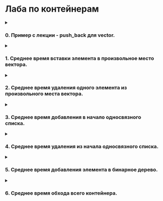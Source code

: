 # Лаба по контейнерам
<details>
<summary><h3>0. Пример с лекции - push_back для vector.</h3></summary>
    
График: capacity и size от i (номера итерации).
```C++
#include <iostream>
#include <fstream>
#include <vector>


int main() {
    std::vector<int> v;
    std::ofstream f("0.csv", std::ios::out);
    for (int i = 0; i < 1024; i++) {
        v.push_back(i);
        if (i % 50 == 0) {
            unsigned int cap = v.capacity();
            unsigned int s = v.size();
            f << i << " " << cap << " " << s << "\n";
        }
    }
}
```
![Зависимость размеров вектора](0.png)

Из графика видно, что capacity изменяется по степеням двойки: 64, 128, 256... Capacity возрастает, когда ее значения достигает значение size. По сути capacity - это выделенный объем памяти, а size - задействованный. Поэтому на графики size возрастает плавно, при добавлении элементов в вектор, а capacity - скачкообразно.
</details>

<details>
<summary><h3>1. Среднее время вставки элемента в произвольное место вектора.</h3></summary>
Реализуйте для своего контейнера insert, измерьте среднее время для различного размера контейнера (size) при вставке в произвольное место, сравните со стандартным контейнером. График: среднее время вставки для vector и subvector от size. Определить асимптотику.

* subvector:
```C++
#include <iostream>
#include <fstream>
#include <random>
#include <chrono>

double get_time() {
    return std::chrono::duration_cast<std::chrono::microseconds>
                   (std::chrono::steady_clock::now().time_since_epoch()).count() / 1e6;
}

struct subvector {
    int *mas;
    unsigned int top;
    unsigned int capacity;
};

bool init(subvector* sv) {
    sv -> mas = NULL;
    sv -> top = 0;
    sv -> capacity = 0;
    return true;
}

bool resize(subvector* sv, unsigned int new_capacity) {
    sv -> capacity = new_capacity;
    return true;
}

bool push_back(subvector* sv, int d) {
    sv -> top += 1;
    if (sv -> top - 1 == 0) {
        if (sv -> capacity == 0) {
            sv -> capacity = 1;
            int* new_mas = new int[sv -> capacity];
            delete[] sv -> mas;
            sv -> mas = new_mas;
        }
        (sv -> mas)[sv -> top - 1] = d;
    }
    else if (sv -> top > sv -> capacity) {
        unsigned int cur_cap = sv -> capacity;
        resize(sv, cur_cap * 2);
        int* new_mas = new int[sv -> capacity];
        for (unsigned int i = 0; i < (sv -> top - 1); i++) {
            new_mas[i] = (sv -> mas)[i];
        }
        delete[] sv -> mas;
        sv -> mas = new_mas;
        (sv -> mas)[sv -> top - 1] = d;
    }
    else {
        (sv -> mas)[sv -> top - 1] = d;
    }
    return true;
}

void insert(subvector *sv, int d, unsigned int pos) {
    if (sv->top + 1 > sv->capacity) {
        resize(sv, sv->top * 2 + 1);
    }
    for (unsigned int i = sv->top - 1; i > pos; i--) {
        sv->mas[i + 1] = sv->mas[i];
    }
    sv->mas[pos + 1] = sv->mas[pos];
    sv->top++;
    sv->mas[pos] = d;
}

int main() {
    std::ofstream f("1_2.csv", std::ios::out);
    subvector *s;
    init(s);
    for (int i = 0; i < 102400; i++) {
        push_back(s, 1);
        if (i % 500 == 0) {
            unsigned int x = rand() % (s->top + 1);
            auto start = get_time();
            insert(s, 2, x);
            auto finish = get_time();
            auto time = finish - start;
            f << s->top << " " << time << "\n";
        }
    }
}
```
![1 subvector](1__2.png)

Из графика можно сделать вывод, что асимптотика нашего insert - O(N). 
    
* std::vector:
```C++
#include <iostream>
#include <fstream>
#include <vector>
#include <random>
#include <chrono>

double get_time() {
    return std::chrono::duration_cast<std::chrono::microseconds>
                   (std::chrono::steady_clock::now().time_since_epoch()).count() / 1e6;
}

int main() {
    std::vector<int> v;
    std::ofstream f("1_1.csv", std::ios::out);
    for (unsigned int i = 0; i < 102400; i++) {
        v.push_back(i);
        unsigned int x = rand() % (i + 1);
        if (i % 500 == 0) {
            auto start = get_time();
            v.insert(v.begin() + x, i);
            auto finish = get_time();
            auto time = finish - start;
            f << v.size() << " " << time << "\n";
        }
    }
}
```
![1 vector](1_1.png)

Из графика видно, что асимптотика встроенного метода insert для std::vector - O(N).

</details>

<details>
<summary><h3>2. Среднее время удаления одного элемента из произвольного места вектора.</h3></summary>
Реализуйте для своего контейнера erase, измерьте среднее время для различного размера контейнера (size) при вставке в произвольное место, сравните со стандартным контейнером. График: среднее время удаления для vector и subvector от size. Определить асимптотику.

* subvector:
```C++
#include <iostream>
#include <fstream>
#include <random>
#include <chrono>

double get_time() {
    return std::chrono::duration_cast<std::chrono::microseconds>
                   (std::chrono::steady_clock::now().time_since_epoch()).count() / 1e6;
}

struct subvector {
    int *mas;
    unsigned int top;
    unsigned int capacity;
};

bool init(subvector* sv) {
    sv -> mas = NULL;
    sv -> top = 0;
    sv -> capacity = 0;
    return true;
}

bool resize(subvector* sv, unsigned int new_capacity) {
    sv -> capacity = new_capacity;
    return true;
}

bool push_back(subvector* sv, int d) {
    sv -> top += 1;
    if (sv -> top - 1 == 0) {
        if (sv -> capacity == 0) {
            sv -> capacity = 1;
            int* new_mas = new int[sv -> capacity];
            delete[] sv -> mas;
            sv -> mas = new_mas;
        }
        (sv -> mas)[sv -> top - 1] = d;
    }
    else if (sv -> top > sv -> capacity) {
        unsigned int cur_cap = sv -> capacity;
        resize(sv, cur_cap * 2);
        int* new_mas = new int[sv -> capacity];
        for (unsigned int i = 0; i < (sv -> top - 1); i++) {
            new_mas[i] = (sv -> mas)[i];
        }
        delete[] sv -> mas;
        sv -> mas = new_mas;
        (sv -> mas)[sv -> top - 1] = d;
    }
    else {
        (sv -> mas)[sv -> top - 1] = d;
    }
    return true;
}

void erase(subvector *sv, unsigned int pos) {
    for (unsigned int i = pos; i < sv->top - 1; i++) {
        sv->mas[i] = sv->mas[i + 1];
    }
    sv->top--;
}  

int main() {
    std::ofstream f("2_2.csv", std::ios::out);
    subvector *s;
    init(s);
    for (int i = 0; i < 102400; i++) {
        push_back(s, 1);
        if (i % 500 == 0) {
            unsigned int x = rand() % (s->top + 1);
            auto start = get_time();
            erase(s, x);
            auto finish = get_time();
            auto time = finish - start;
            f << s->top << " " << time << "\n";
        }
    }
}
```
![2 subvector](2__2.png)

Аналогично функции insert, наша функция erase работает за O(logN).

* std::vector:
```C++
#include <iostream>
#include <fstream>
#include <vector>
#include <random>
#include <chrono>

double get_time() {
    return std::chrono::duration_cast<std::chrono::microseconds>
                   (std::chrono::steady_clock::now().time_since_epoch()).count() / 1e6;
}

int main() {
    std::vector<int> v;
    std::ofstream f("2_1.csv", std::ios::out);
    for (unsigned int i = 0; i < 102400; i++) {
        v.push_back(i);
        if (i % 500 == 0) {
            unsigned int x = rand() % (i + 1);
            auto start = get_time();
            v.erase(v.begin() + x);
            auto finish = get_time();
            auto time = finish - start;
            f << v.size() << " " << time << "\n";
        }
    }
}
```
![2 vector](2_1.png)

Асимптотика встроенного метода erase - O(N).

</details>

<details>
<summary><h3>3. Среднее время добавления в начало односвязного списка.</h3></summary>
График: среднее время работы push_front для list, forward_list от size. Определить асимптотику.
    
* std::list и std::forward_list:
```C++
#include <fstream>
#include <random>
#include <chrono>
#include <list>
#include <forward_list>

double get_time() {
    return std::chrono::duration_cast<std::chrono::microseconds>
                   (std::chrono::steady_clock::now().time_since_epoch()).count() / 1e6;
}

int main() {
    std::list<int> l;
    std::forward_list<int> fl;
    std::ofstream f1("3_1.csv", std::ios::out);
    std::ofstream f2("3_2.csv", std::ios::out);
    for (unsigned int i = 0; i < 102400; i++) {

        if (i % 500 == 0) {
            auto start1 = get_time();
            l.push_front(i);
            auto finish1 = get_time();
            auto time1 = finish1 - start1;
            f1 << l.size() << " " << time1 << "\n";

            auto start2 = get_time();
            fl.push_front(i);
            auto finish2 = get_time();
            auto time2 = finish2 - start2;
            f2 << l.size() << " " << time2 << "\n";
            continue;
        }
        l.push_front(i);
        fl.push_front(i);
    }
}
```
![3 list](3_1.png)
![3 forward](3_2.png)

Сложность O(1), что вроде очевидно, ведь при добавлении в начало односвязного списка необходимо лишь выделить ячейку памяти, в которую запишется добавляемое значение, и привязать ее указателем на первый элемент списка. 

</details>

<details>
<summary><h3>4. Среднее время удаления из начала односвязного списка.</h3></summary>
График: среднее время работы pop_front для list, forward_list и subforward_list от size. Определить асимптотику.

* std::list и std::forward_list:
```C++
#include <fstream>
#include <random>
#include <chrono>
#include <list>
#include <forward_list>

double get_time() {
    return std::chrono::duration_cast<std::chrono::microseconds>
                   (std::chrono::steady_clock::now().time_since_epoch()).count() / 1e6;
}

int main() {
    std::list<int> l;
    std::forward_list<int> fl;
    std::ofstream f1("4_1.csv", std::ios::out);
    std::ofstream f2("4_2.csv", std::ios::out);
    for (unsigned int i = 0; i < 102400; i++) {
        l.push_front(i);
        fl.push_front(i);
        if (i % 500 == 0) {
            auto start1 = get_time();
            l.pop_front();
            auto finish1 = get_time();
            auto time1 = finish1 - start1;
            f1 << l.size() << " " << time1 << "\n";

            auto start2 = get_time();
            fl.pop_front();
            auto finish2 = get_time();
            auto time2 = finish2 - start2;
            f2 << l.size() << " " << time2 << "\n";
        }
    }
}
```
![4 list](4_1.png)
![4 forward](4_2.png)

Аналогично добавлению в начало, работает за O(1).

</details>

<details>
<summary><h3>5. Среднее время добавления элемента в бинарное дерево.</h3></summary>
График: среднее время работы insert для set, map, multiset и multimap от size. Определить асимптотику.

* set, map, multiset, multimap:
```C++
#include <fstream>
#include <random>
#include <chrono>
#include <set>
#include <map>


double get_time() {
    return std::chrono::duration_cast<std::chrono::microseconds>
                   (std::chrono::steady_clock::now().time_since_epoch()).count() / 1e6;
}

int main() {
    std::set<int> s;
    std::map<int, int> m;
    std::multiset<int> ms;
    std::multimap<int, int> mm;
    std::ofstream f1("5_1.csv", std::ios::out);
    std::ofstream f2("5_2.csv", std::ios::out);
    std::ofstream f3("5_3.csv", std::ios::out);
    std::ofstream f4("5_4.csv", std::ios::out);

    bool record = false;
    auto start1 = get_time();
    auto start2 = get_time();
    auto start3 = get_time();
    auto start4 = get_time();

    for (unsigned int i = 0; i < 102400; i++) {
        if (!record) {
            start1 = get_time();
            start2 = get_time();
            start3 = get_time();
            start4 = get_time();
            record = true;
        }
        s.insert(i);
        ms.insert(i);
        m.insert({i, i});
        mm.insert({i, i});
        if (i != 0 and i % 500 == 0) {
            auto finish1 = get_time();
            auto finish2 = get_time();
            auto finish3 = get_time();
            auto finish4 = get_time();

            auto time1 = (finish1 - start1) / 500;
            auto time2 = (finish2 - start2) / 500;
            auto time3 = (finish3 - start3) / 500;
            auto time4 = (finish4 - start4) / 500;

            f1 << s.size() << " " << time1 << "\n";
            f2 << ms.size() << " " << time2 << "\n";
            f3 << m.size() << " " << time3 << "\n";
            f4 << mm.size() << " " << time4 << "\n";

            record = false;
        }
    }
}
```
![5 set](5_1.png)
![5 map](5_2.png)
![5 multiset](5_3.png)
![5 multimap](5_4.png)

Алгоритм добавления в бинарное дерево основан на бинпоиске, поэтому сложность - O(logN).

</details>

<details>
<summary><h3>6. Среднее время обхода всего контейнера. </h3></summary>
Обход это довольно абстрактная концепция, на практике ее проще всего замерить на простых арифметических операциях за О(1). То есть, например, увеличить на единицу каждый элемент контейнера. Если там делать что-то долгое, вроде вывода на экран, то эта долгая операция может замаскировать реальное время самого обхода, то есть изменения и разыменования итератора. Этот пункт можно делать без рукописных контейнеров, самое интересное для вас будет на стандартных. Тут есть место для экспериментов в коде - например, чтобы не дублировать одну и ту же последовательность одинаковых действий для стопки разных контейнеров, можно попробовать воспользоваться шаблонами. График: среднее время обхода vector, forward_list, list, map, set от размера контейнера.


```C++
#include <fstream>
#include <random>
#include <chrono>
#include <set>
#include <map>
#include <forward_list>
#include <list>


double get_time() {
    return std::chrono::duration_cast<std::chrono::microseconds>
                   (std::chrono::steady_clock::now().time_since_epoch()).count() / 1e6;
}

int main() {
    std::vector<int> v;
    std::forward_list<int> fl;
    std::list<int> l;
    std::map<int, int> m;
    std::set<int> s;

    std::ofstream f1("6_1.csv", std::ios::out);
    std::ofstream f2("6_2.csv", std::ios::out);
    std::ofstream f3("6_3.csv", std::ios::out);
    std::ofstream f4("6_4.csv", std::ios::out);
    std::ofstream f5("6_5.csv", std::ios::out);

    for (unsigned int i = 0; i < 102400; i++) {
        v.push_back(i);
        fl.push_front(i);
        l.push_front(i);
        m.insert({i, i});
        s.insert(i);
        if (i % 500 == 0) {
            auto start1 = get_time();
            for (unsigned k = 0; k < v.size(); k++) {
                v[k]++;
            }
            auto finish1 = get_time();
            auto time1 = finish1 - start1;
            f1 << v.size() << " " << time1 << "\n";

            auto start2 = get_time();
            for (int n: fl) {
                n++;
            }
            auto finish2 = get_time();
            auto time2 = finish2 - start2;
            f2 << i << " " << time2 << "\n";

            auto start3 = get_time();
            for (int n: l) {
                n++;
            }
            auto finish3 = get_time();
            auto time3 = finish3 - start3;
            f3 << i << " " << time3 << "\n";

            auto start4 = get_time();
            for (auto& [key, value] : m) {
                value++;
            }
            auto finish4 = get_time();
            auto time4 = finish4 - start4;
            f4 << i << " " << time4 << "\n";

            auto start5 = get_time();
            for (int n : s) {
                n++;
            }
            auto finish5 = get_time();
            auto time5 = finish5 - start5;
            f5 << s.size() << " " << time5 << "\n";
        }
    }
}
```
![6 containers](6.png)

В случае вектора все очевидно, просто пробегаемся последовательно по его элементам. Такая сложность - O(N).

Для односвязного списка процесс обхода аналогичный, отличие лишь в том, что у нас нет индексации, поэтому обход происходит через указатели одного элемента на другой. Такая сложность - O(N).

Для бинарных деревьев может быть 2 варианта обхода: dfs и bfs, которые имеют сложность O(N). 

</details>
